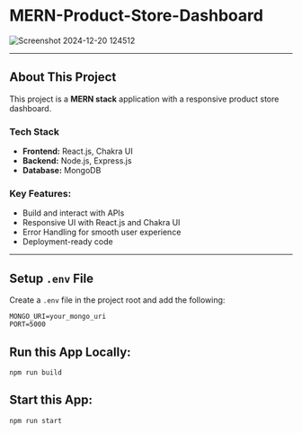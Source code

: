 # MERN-Product-Store-Dashboard

![Screenshot 2024-12-20 124512](https://github.com/user-attachments/assets/b3a408a5-d472-41c8-a701-1a4f0e9e1ae2)

---

## About This Project

This project is a **MERN stack** application with a responsive product store dashboard.

### Tech Stack
- **Frontend:** React.js, Chakra UI  
- **Backend:** Node.js, Express.js  
- **Database:** MongoDB  

### Key Features:
- Build and interact with APIs  
- Responsive UI with React.js and Chakra UI  
- Error Handling for smooth user experience  
- Deployment-ready code  

---

## Setup `.env` File

Create a `.env` file in the project root and add the following:

```env
MONGO_URI=your_mongo_uri  
PORT=5000

```

## Run this App Locally:
```
npm run build
```

## Start this App:
```
npm run start
```


